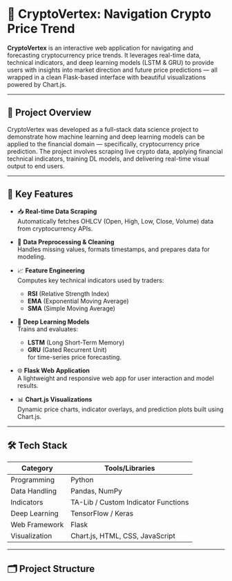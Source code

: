 # 🚀 CryptoVertex: Navigation Crypto Price Trend

**CryptoVertex** is an interactive web application for navigating and forecasting cryptocurrency price trends. It leverages real-time data, technical indicators, and deep learning models (LSTM & GRU) to provide users with insights into market direction and future price predictions — all wrapped in a clean Flask-based interface with beautiful visualizations powered by Chart.js.

---

## 📌 Project Overview

CryptoVertex was developed as a full-stack data science project to demonstrate how machine learning and deep learning models can be applied to the financial domain — specifically, cryptocurrency price prediction. The project involves scraping live crypto data, applying financial technical indicators, training DL models, and delivering real-time visual output to end users.

---

## 🧠 Key Features

- 📥 **Real-time Data Scraping**  
  Automatically fetches OHLCV (Open, High, Low, Close, Volume) data from cryptocurrency APIs.

- 🧼 **Data Preprocessing & Cleaning**  
  Handles missing values, formats timestamps, and prepares data for modeling.

- 📈 **Feature Engineering**  
  Computes key technical indicators used by traders:
  - **RSI** (Relative Strength Index)
  - **EMA** (Exponential Moving Average)
  - **SMA** (Simple Moving Average)

- 🔮 **Deep Learning Models**  
  Trains and evaluates:
  - **LSTM** (Long Short-Term Memory)
  - **GRU** (Gated Recurrent Unit)  
  for time-series price forecasting.

- 🌐 **Flask Web Application**  
  A lightweight and responsive web app for user interaction and model results.

- 📊 **Chart.js Visualizations**  
  Dynamic price charts, indicator overlays, and prediction plots built using Chart.js.

---

## 🛠️ Tech Stack

| Category        | Tools/Libraries                                      |
|-----------------|------------------------------------------------------|
| Programming     | Python                                               |
| Data Handling   | Pandas, NumPy                                        |
| Indicators      | TA-Lib / Custom Indicator Functions                  |
| Deep Learning   | TensorFlow / Keras                                   |
| Web Framework   | Flask                                                |
| Visualization   | Chart.js, HTML, CSS, JavaScript                      |

---

## 🗂️ Project Structure

